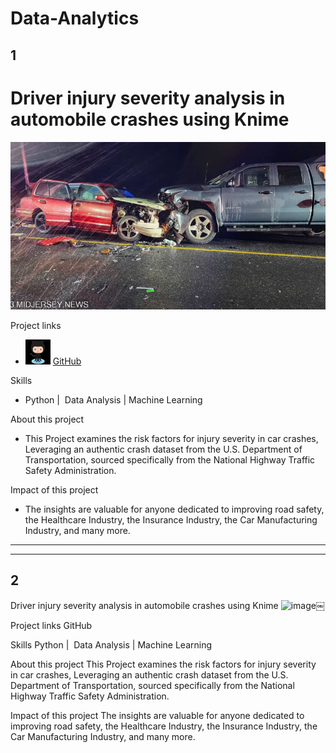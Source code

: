 # Data-Analytics

## 1
<h1>Driver injury severity analysis in automobile crashes using Knime </h1>

![](/assets/carcrash.jpeg)

Project links

- <img src="/assets/github.jpeg" alt="Alt Text" width="40" height="40"> [GitHub](https://github.com/PNaveenVarma/-Driver-injury-severity-analysis-in-automobile-crashes)

Skills
- Python |  Data Analysis | Machine Learning 

About this project
- This Project examines the risk factors for injury severity in car crashes, Leveraging an authentic crash dataset from the U.S. Department of Transportation, sourced specifically from the National Highway Traffic Safety Administration.

Impact of this project
- The insights are valuable for anyone dedicated to improving road safety, the Healthcare Industry, the Insurance Industry, the Car Manufacturing Industry, and many more.

--------------------------------------------------------------------------------------------------------------------------------
--------------------------------------------------------------------------------------------------------------------------------

## 2
Driver injury severity analysis in automobile crashes using Knime 
![image]()￼

Project links
GitHub

Skills
Python |  Data Analysis | Machine Learning 

About this project
This Project examines the risk factors for injury severity in car crashes, Leveraging an authentic crash dataset from the U.S. Department of Transportation, sourced specifically from the National Highway Traffic Safety Administration.

Impact of this project
The insights are valuable for anyone dedicated to improving road safety, the Healthcare Industry, the Insurance Industry, the Car Manufacturing Industry, and many more.
